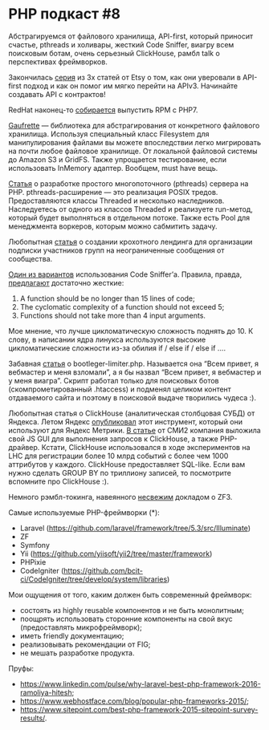 # PHP подкаст #8

Абстрагируемся от файлового хранилища, API-first, который приносит счастье, pthreads и холивары, жесткий Code Sniffer, виагру всем поисковым ботам, очень серьезный ClickHouse, рамбл talk о перспективах фреймворков.

Закончилась [серия](https://codeascraft.com/author/sschirmer/) из 3х статей от Etsy о том, как они уверовали в API-first подход и как он помог им мягко перейти на APIv3. Начинайте создавать API с контрактов!

RedHat наконец-то [собирается](https://blog.remirepo.net/post/2016/11/07/Red-Hat-will-provide-PHP-7.0-for-RHEL) выпустить RPM с PHP7.

[Gaufrette](https://knplabs.github.io/Gaufrette/) — библиотека для абстрагирования от конкретного файлового хранилища. Используя специальный класс Filesystem для манипулирования файлами вы можете впоследствии легко мигрировать на почти любое файловое хранилище. От локальной файловой системы до Amazon S3 и GridFS. Также упрощается тестирование, если использовать InMemory адаптер. Вообщем, must have вещь.

[Статья](https://habrahabr.ru/post/312662/) о разработке простого многопоточного (pthreads) сервера на PHP. pthreads-расширение — это реализация POSIX тредов. Предоставляются классы Threaded и несколько наследников. Наследуетесь от одного из классов Threaded и реализуете run-метод, который будет выполняться в отдельном потоке. Также есть Pool для менеджмента воркеров, которым можно сабмитить задачу.

Любопытная [статья](https://habrahabr.ru/post/312974/) о создании крохотного лендинга для организации подписки участников групп на неограниченные сообщения от сообщества.

[Один из вариантов](https://habrahabr.ru/company/SECL_GROUP/blog/313104/) использования Code Sniffer’а. Правила, правда, [предлагают](https://github.com/SECL-Group/phpcs-secl-standard) достаточно жесткие:
1. A function should be no longer than 15 lines of code;
2. The cyclomatic complexity of a function should not exceed 5;
3. Functions should not take more than 4 input arguments.

Мое мнение, что лучше цикломатическую сложность поднять до 10. К слову, в написании ядра линукса используются высокие цикломатические сложности из-за обилия if / else if / else if ….

Забавная [статья](https://habrahabr.ru/post/313332/) о bootleger-limiter.php. Называется она “Всем привет, я вебмастер и меня взломали”, а я бы назвал “Всем привет, я вебмастер и у меня виагра”. Скрипт работал только для поисковых ботов (скомпрометированный .htaccess) и подменял целиком контент отдаваемого сайта и поэтому в поисковой выдаче творились чудеса :).

Любопытная статья о ClickHouse (аналитическая столбцовая СУБД) от Яндекса. Летом Яндекс [опубликовал](https://habrahabr.ru/company/yandex/blog/303282/) этот инструмент, который они используют для Яндекс Метрики. [В статье](https://habrahabr.ru/company/smi2/blog/314558/) от СМИ2 компания выложила свой JS GUI для выполнения запросов к ClickHouse, а также PHP-драйвер. Кстати, ClickHouse использовался в ходе экспериментов на LHC для регистрации более 10 млрд событий с более чем 1000 аттрибутов у каждого. ClickHouse предоставляет SQL-like.  Если вам нужно сделать GROUP BY по триллиону записей, то посмотрите вспомните про ClickHouse :).

Немного рэмбл-токинга, навеянного [несвежим](https://www.youtube.com/watch?v=3AFR1BeiO2Q) докладом о ZF3.

Самые используемые PHP-фреймворки (*):
* Laravel (<https://github.com/laravel/framework/tree/5.3/src/Illuminate>)
* ZF
* Symfony
* Yii (<https://github.com/yiisoft/yii2/tree/master/framework>)
* PHPixie
* CodeIgniter (<https://github.com/bcit-ci/CodeIgniter/tree/develop/system/libraries>)

Мои ощущения от того, каким должен быть современный фреймворк:
* состоять из highly reusable компонентов и не быть монолитным;
* поощрять использовать сторонние компоненты на свой вкус (предоставлять микрофреймворк);
* иметь friendly документацию;
* реализовывать рекомендации от FIG;
* не мешать разработке продукта.

Пруфы:
* <https://www.linkedin.com/pulse/why-laravel-best-php-framework-2016-ramoliya-hitesh>;
* <https://www.webhostface.com/blog/popular-php-frameworks-2015/>;
* <https://www.sitepoint.com/best-php-framework-2015-sitepoint-survey-results/>.